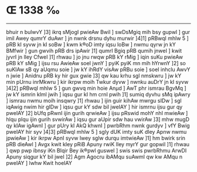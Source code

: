 # Œ 1338 ‰
---
bhuir n bulwvY ]3] ikrq sMjogI pwieAw Bwil ] swDsMgiq mih bsy
gupwl ] gur imil Awey qumrY duAwr ] jn nwnk drsnu dyhu murwir ]4]1]
pRBwqI mhlw 5 ] pRB kI syvw jn kI soBw ] kwm k®oD imty iqsu loBw ] nwmu
qyrw jn kY BMfwir ] gun gwvih pRB drs ipAwir ]1] qumrI Bgiq pRB
qumih jnweI ] kwit jyvrI jn lIey CfweI ]1] rhwau ] jo jnu rwqw pRB
kY rMig ] iqin suKu pwieAw pRB kY sMig ] ijsu rsu AwieAw soeI jwnY ]
pyiK pyiK mn mih hYrwnY ]2] so suKIAw sB qy aUqmu soie ] jw kY ihRdY
visAw pRBu soie ] soeI inhclu AwvY n jwie ] Anidnu pRB ky hir gux
gwie ]3] qw kau krhu sgl nmskwru ] jw kY min pUrnu inrMkwru ] kir
ikrpw moih Twkur dyvw ] nwnku auDrY jn kI syvw ]4]2] pRBwqI mhlw 5
] gun gwvq min hoie Anµd ] AwT phr ismrau BgvMq ] jw kY ismrin
klml jwih ] iqsu gur kI hm crnI pwih ]1] sumiq dyvhu sMq ipAwry ]
ismrau nwmu moih insqwry ]1] rhwau ] ijin guir kihAw mwrgu sIDw ]
sgl iqAwig nwim hir gIDw ] iqsu gur kY sdw bil jweIAY ] hir
ismrnu ijsu gur qy pweIAY ]2] bUfq pRwnI ijin gurih qrwieAw ] ijsu
pRswid mohY nhI mwieAw ] hlqu plqu ijin gurih svwirAw ] iqsu gur
aUpir sdw hau vwirAw ]3] mhw mugD qy kIAw igAwnI ] gur pUry kI
AkQ khwnI ] pwrbRhm nwnk gurdyv ] vfY Bwig pweIAY hir syv ]4]3]
pRBwqI mhlw 5 ] sgly dUK imty suK dIey Apnw nwmu jpwieAw ] kir
ikrpw ApnI syvw lwey sglw durqu imtwieAw ]1] hm bwirk srin pRB
dieAwl ] Avgx kwit kIey pRiB Apuny rwiK lIey myrY gur gopwil ]1]
rhwau ] qwp pwp ibnsy iKn BIqir Bey ik®pwl gusweI ] swis swis
pwrbRhmu ArwDI Apuny siqgur kY bil jweI ]2] Agm Agocru ibAMqu
suAwmI qw kw AMqu n pweIAY ] lwhw Kwit hoeIAY
####
